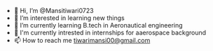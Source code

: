 - 👋 Hi, I’m @Mansitiwari0723
- 👀 I’m interested in learning new things
- 🌱 I’m currently learning B.tech in Aeronautical engineering
- 💞️ I'm currently intrested in internships for aaerospace background
- 📫 How to reach me tiwarimansi00@gmail.com

<!---
Mansitiwari0723/Mansitiwari0723 is a ✨ special ✨ repository because its `README.md` (this file) appears on your GitHub profile.
You can click the Preview link to take a look at your changes.
--->
